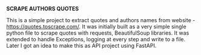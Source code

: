     
**SCRAPE AUTHORS QUOTES**

This is a simple project to extract quotes and authors names from website - https://quotes.toscrape.com/. It was initially built as a very simple single python file to scrape quotes
with requests, BeautifulSoup libraries. It was extended to handle Exceptions, logging at every step and write to a file. Later I got an idea to make this as API project using FastAPI.

